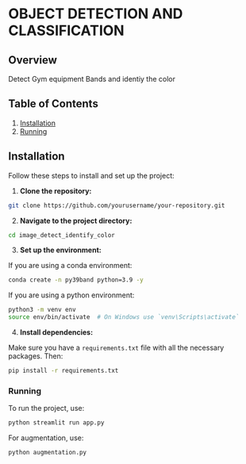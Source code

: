 # OBJECT DETECTION AND CLASSIFICATION

## Overview

Detect Gym equipment Bands and identiy the color

## Table of Contents


1. [Installation](#installation)
2. [Running](#running)




## Installation

Follow these steps to install and set up the project:

1. **Clone the repository:**

```bash
git clone https://github.com/yourusername/your-repository.git
```

2. **Navigate to the project directory:**

```bash
cd image_detect_identify_color
```

3. **Set up the environment:**

If you are using a conda environment:
```bash
conda create -n py39band python=3.9 -y
```
If you are using a python environment:

```bash
python3 -m venv env
source env/bin/activate  # On Windows use `venv\Scripts\activate`
```

4. **Install dependencies:**

Make sure you have a `requirements.txt` file with all the necessary packages. Then:

```bash
pip install -r requirements.txt
```

### Running 

To run the project, use:

```bash
python streamlit run app.py
```
For augmentation, use:

```bash
python augmentation.py